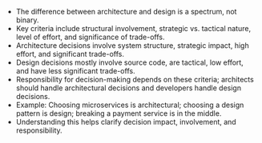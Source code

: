 - The difference between architecture and design is a spectrum, not binary.
- Key criteria include structural involvement, strategic vs. tactical nature, level of effort, and significance of trade-offs.
- Architecture decisions involve system structure, strategic impact, high effort, and significant trade-offs.
- Design decisions mostly involve source code, are tactical, low effort, and have less significant trade-offs.
- Responsibility for decision-making depends on these criteria; architects should handle architectural decisions and developers handle design decisions.
- Example: Choosing microservices is architectural; choosing a design pattern is design; breaking a payment service is in the middle.
- Understanding this helps clarify decision impact, involvement, and responsibility.